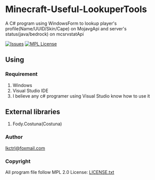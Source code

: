 # Minecraft-Useful-LookuperTools

A C# program using WindowsForm to lookup player's profile(Name/UUID/Skin/Cape) on MojavgApi
and server's status(java/bedrock) on mcsrvstatApi

[![Issues][issues-shield]][issues-url]
[![MPL License][license-shield]][license-url]

## Using
### Requirement

1. Windows
2. Visual Studio IDE
3. I believe any c# programer using Visual Studio know how to use it

## External libraries

1. Fody.Costuna(Costuna)

### Author

lkctrl@foxmail.com

### Copyright

All program file follow MPL 2.0 License:  [LICENSE.txt](https://github.com/lkctrl/Minecraft-UsefulTools/blob/master/LICENSE)

<!-- links -->
[your-project-path]:lkctrl/Minecraft-UsefulTools
[stars-shield]: https://img.shields.io/github/stars/lkctrl/Minecraft-UsefulTools.svg?style=flat-square
[stars-url]: https://github.com/lkctrl/Minecraft-UsefulTools/stargazers
[issues-shield]: https://img.shields.io/github/issues/lkctrl/Minecraft-UsefulTools.svg?style=flat-square
[issues-url]: https://img.shields.io/github/issues/lkctrl/Minecraft-UsefulTools.svg
[license-shield]: https://img.shields.io/github/license/lkctrl/Minecraft-UsefulTools.svg?style=flat-square
[license-url]: https://github.com/lkctrl/Minecraft-UsefulTools/blob/master/LICENSE
